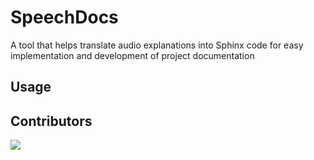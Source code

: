 # SpeechDocs

A tool that helps translate audio explanations into Sphinx code for easy implementation and development of project documentation

## Usage



## Contributors

<a href="https://github.com/jpgtzg/speechdocs/graphs/contributors">
  <img src="https://contrib.rocks/image?repo=jpgtzg/speechdocs" />
</a>
